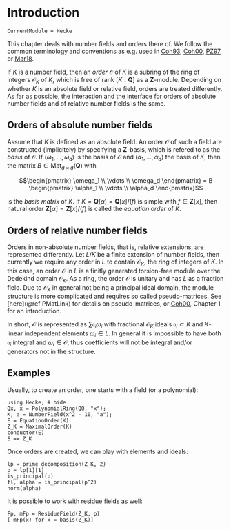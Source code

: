 # Introduction
```@meta
CurrentModule = Hecke
```

This chapter deals with number fields and orders there of.
We follow the common terminology and conventions as e.g. used in
[Coh93](@cite), [Coh00](@cite), [PZ97](@cite) or [Mar18](@cite).

If $K$ is a number field, then an *order* $\mathcal
O$ of $K$ is a subring of the ring of integers $\mathcal O_K$ of $K$, which is free
of rank $[K : \mathbf Q]$ as a $\mathbf Z$-module. Depending on whether
$K$ is an absolute field or relative field, orders are treated differently.
As far as possible, the interaction and the interface for orders of absolute number fields
and of relative number fields is the same.

## Orders of absolute number fields

Assume that $K$ is defined as an absolute field.
An order $\mathcal O$ of such a field are constructed (implicitely) by
specifying a $\mathbf Z$-basis, which is refered to as the *basis* of $\mathcal
O$. If $(\omega_1,\dotsc,\omega_d)$ is the basis of $\mathcal O$ and
$(\alpha_1,\dotsc,\alpha_d)$ the basis of $K$, then the
matrix $B \in \operatorname{Mat}_{d \times d}(\mathbf Q)$ with
```math
\begin{pmatrix} \omega_1 \\ \vdots \\ \omega_d \end{pmatrix} = B \begin{pmatrix} \alpha_1 \\ \vdots \\ \alpha_d \end{pmatrix}
```
is the *basis matrix* of $K$.
If $K = \mathbf{Q}(\alpha) = \mathbf{Q}[x]/(f)$ is simple with $f \in
\mathbf{Z}[x]$, then natural order $\mathbf Z[\alpha] = \mathbf{Z}[x]/(f)$ is
called the *equation order* of $K$.

## Orders of relative number fields

Orders in non-absolute number fields, that is, relative extensions, are represented
differently. Let $L/K$ be a finite extension of number fields, then currently
we require any order in $L$ to contain $\mathcal O_K$, the ring
of integers of $K$. In this case, an order $\mathcal O$ in $L$ is a
finitly generated torsion-free module over the Dedekind domain $\mathcal O_K$. As a ring,
the order $\mathcal O$ is unitary and has $L$ as a fraction field.
Due to $\mathcal O_K$ in general not being a principal
ideal domain, the module structure is more complicated
and requires so called pseudo-matrices. See
[here](@ref PMatLink) for details on pseudo-matrices, or [Coh00](@cite),
Chapter 1 for an introduction.

In short, $\mathcal O$ is represented as $\sum \mathfrak a_i \omega_i$
with fractional $\mathcal O_K$ ideals $\mathfrak a_i\subset K$ and
$K$-linear independent elements $\omega_i\in L$. In general
it is impossible to have both $\mathfrak a_i$ integral and
$\omega_i \in \mathcal O$, thus coefficients will not be integral and/or
generators not in the structure.

## Examples

Usually, to create an order, one starts with a field (or a polynomial):

```@repl 1
using Hecke; # hide
Qx, x = PolynomialRing(QQ, "x");
K, a = NumberField(x^2 - 10, "a");
E = EquationOrder(K)
Z_K = MaximalOrder(K)
conductor(E)
E == Z_K
```

Once orders are created, we can play with elements and ideals:

```@repl 1
lp = prime_decomposition(Z_K, 2)
p = lp[1][1]
is_principal(p)
fl, alpha = is_principal(p^2)
norm(alpha)
```

It is possible to work with residue fields as well:

```@repl 1
Fp, mFp = ResidueField(Z_K, p)
[ mFp(x) for x = basis(Z_K)]
```
